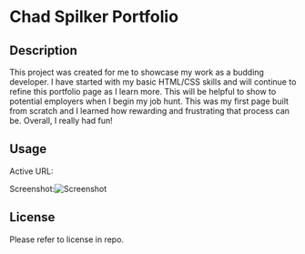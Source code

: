 # Chad Spilker Portfolio

## Description

This project was created for me to showcase my work as a budding developer. I have started with my basic HTML/CSS skills and will continue to refine this portfolio page as I learn more. This will be helpful to show to potential employers when I begin my job hunt. This was my first page built from scratch and I learned how rewarding and frustrating that process can be. Overall, I really had fun!


## Usage


Active URL:

Screenshot:![Screenshot](https://user-images.githubusercontent.com/111533301/192043666-974ea135-a249-462a-abae-ddc833442bda.png)



## License

Please refer to license in repo.


